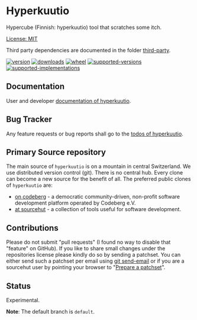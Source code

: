 # Hyperkuutio

Hypercube (Finnish: hyperkuutio) tool that scratches some itch.

[License: MIT](https://git.sr.ht/~sthagen/hyperkuutio/tree/default/item/LICENSE)

Third party dependencies are documented in the folder [third-party](docs/third-party/README.md).

[![version](https://img.shields.io/pypi/v/hyperkuutio.svg?style=flat)](https://pypi.python.org/pypi/hyperkuutio/)
[![downloads](https://pepy.tech/badge/hyperkuutio/month)](https://pepy.tech/project/hyperkuutio)
[![wheel](https://img.shields.io/pypi/wheel/hyperkuutio.svg?style=flat)](https://pypi.python.org/pypi/hyperkuutio/)
[![supported-versions](https://img.shields.io/pypi/pyversions/hyperkuutio.svg?style=flat)](https://pypi.python.org/pypi/hyperkuutio/)
[![supported-implementations](https://img.shields.io/pypi/implementation/hyperkuutio.svg?style=flat)](https://pypi.python.org/pypi/hyperkuutio/)

## Documentation

User and developer [documentation of hyperkuutio](https://codes.dilettant.life/docs/hyperkuutio).

## Bug Tracker

Any feature requests or bug reports shall go to the [todos of hyperkuutio](https://todo.sr.ht/~sthagen/hyperkuutio).

## Primary Source repository

The main source of `hyperkuutio` is on a mountain in central Switzerland.
We use distributed version control (git).
There is no central hub.
Every clone can become a new source for the benefit of all.
The preferred public clones of `hyperkuutio` are:

* [on codeberg](https://codeberg.org/sthagen/hyperkuutio) - a democratic community-driven, non-profit software development platform operated by Codeberg e.V.
* [at sourcehut](https://git.sr.ht/~sthagen/hyperkuutio) - a collection of tools useful for software development.

## Contributions

Please do not submit "pull requests" (I found no way to disable that "feature" on GitHub).
If you like to share small changes under the repositories license please kindly do so by sending a patchset.
You can either send such a patchset per email using [git send-email](https://git-send-email.io) or 
if you are a sourcehut user by pointing your browser to "[Prepare a patchset](https://git.sr.ht/~sthagen/hyperkuutio/send-email)".

## Status

Experimental.

**Note**: The default branch is `default`.
